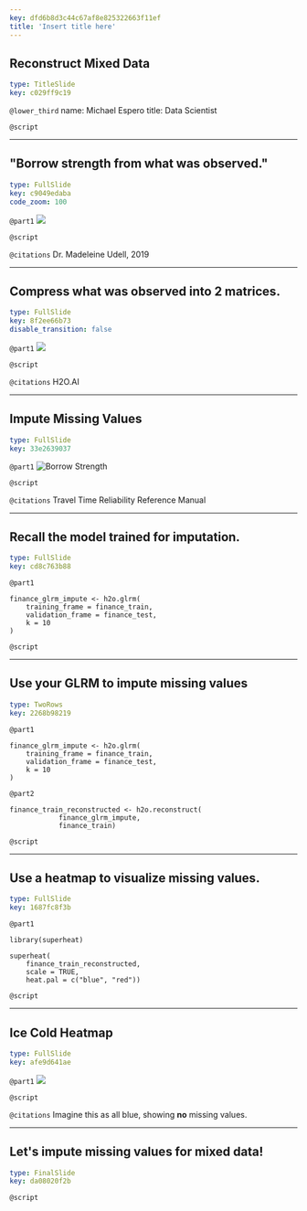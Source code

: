 ```yaml
---
key: dfd6b8d3c44c67af8e825322663f11ef
title: 'Insert title here'
---
```


## Reconstruct Mixed Data

```yaml
type: TitleSlide
key: c029ff9c19
```

`@lower_third`
name: Michael Espero
title: Data Scientist

`@script`


---

## "Borrow strength from what was observed."


```yaml
type: FullSlide
key: c9049edaba
code_zoom: 100
```

`@part1`
![](https://assets.datacamp.com/production/repositories/5309/datasets/dc30de6e823a334afc7f8c45c82edace02c08f14/Tutorial%20on%20Visualization%20with%20Generalized%20Low%20Rank%20Models.png)

`@script`


`@citations`
Dr. Madeleine Udell, 2019

---

## Compress what was observed into 2 matrices.


```yaml
type: FullSlide
key: 8f2ee66b73
disable_transition: false
```

`@part1`
![](https://assets.datacamp.com/production/repositories/5309/datasets/2620bd81d3825c1ae39b1745d3a9c46d94a39198/glrm_matrix_decomposition.png)

`@script`


`@citations`
H2O.AI

---

## Impute Missing Values

```yaml
type: FullSlide
key: 33e2639037
```

`@part1`
![Borrow Strength](https://assets.datacamp.com/production/repositories/5309/datasets/8dc00c4c27fc964086c107a1c80e7e92e5baf39c/Imputation.jpg)

`@script`


`@citations`
Travel Time Reliability Reference Manual

---

## Recall the model trained for imputation.

```yaml
type: FullSlide
key: cd8c763b88
```

`@part1`
```
finance_glrm_impute <- h2o.glrm(
	training_frame = finance_train, 
	validation_frame = finance_test,
    k = 10
)
```

`@script`


---

## Use your GLRM to impute missing values

```yaml
type: TwoRows
key: 2268b98219
```

`@part1`
```
finance_glrm_impute <- h2o.glrm(
	training_frame = finance_train, 
	validation_frame = finance_test,
    k = 10
)
```

`@part2`
```
finance_train_reconstructed <- h2o.reconstruct(
			finance_glrm_impute,
            finance_train)
```

`@script`


---

## Use a heatmap to visualize missing values.

```yaml
type: FullSlide
key: 1687fc8f3b
```

`@part1`
```
library(superheat)

superheat(
	finance_train_reconstructed,
    scale = TRUE,
    heat.pal = c("blue", "red"))
```

`@script`


---

## Ice Cold Heatmap

```yaml
type: FullSlide
key: afe9d641ae
```

`@part1`
![](https://assets.datacamp.com/production/repositories/5309/datasets/f980570b0167de1495647cd7b96224702163b85a/heatmap_example.png)

`@script`


`@citations`
Imagine this as all blue, showing **no** missing values.

---

## Let's impute missing values for mixed data!

```yaml
type: FinalSlide
key: da08020f2b
```

`@script`
